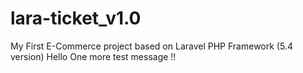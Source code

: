 # lara-ticket_v1.0
My First E-Commerce project based on Laravel PHP Framework (5.4 version)
Hello
One more test message !!